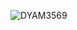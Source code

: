 ![DYAM3569](https://github.com/Gaichuiliu/Gaichuiliu/assets/141917443/dff7006b-9bec-4f0d-92ba-3f2684bab508)
